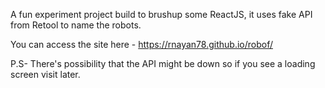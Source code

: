 A fun experiment project build to brushup some ReactJS, it uses fake API from Retool to name the robots.

You can access the site here - https://rnayan78.github.io/robof/

P.S- There's possibility that the API might be down so if you see a loading screen visit later.
